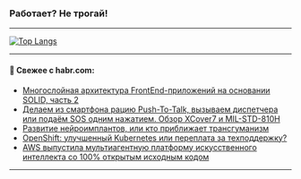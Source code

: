### Работает? Не трогай!

---
<!--
#### 🛠️ Technical stack:

![Java](https://img.shields.io/badge/Java-informational?logo=Oracle&style=flat&logoColor=white&color=FF4500)
![Kotlin](https://img.shields.io/badge/Kotlin-informational?logo=Kotlin&style=flat&logoColor=white&color=774D97)
![TS](https://img.shields.io/badge/TypeScript-informational?logo=typeScript&style=flat&logoColor=black&color=017acc)
![Python](https://img.shields.io/badge/Python-informational?logo=Python&style=flat&logoColor=black&color=ffdd54) <br>
![Spring](https://img.shields.io/badge/Spring-informational?logo=Spring&style=flat&logoColor=white&color=6DB33F) 
![SpringBoot](https://img.shields.io/badge/SpringBoot-informational?logo=SpringBoot&style=flat&logoColor=white&color=6DB33F)
![Nest](https://img.shields.io/badge/NestJS-informational?logo=NestJS&style=flat&logoColor=white&color=E0234E) 
![NodeJS](https://img.shields.io/badge/NodeJS-informational?logo=node.js&style=flat&logoColor=white&color=70A760)<br>
![PostgreSQL](https://img.shields.io/badge/PostgreSQL-informational?logo=PostgreSQL&style=flat&logoColor=white&color=DAA520)
![MongoDB](https://img.shields.io/badge/MongoDB-informational?logo=MongoDB&style=flat&logoColor=white&color=870000)
![Apache](https://img.shields.io/badge/Apache-informational?logo=apache&style=flat&logoColor=white&color=f74e28)

___ 
-->

<!--- #### 🛠️ : --->

[![Top Langs](https://github-readme-stats-82jvfl3w3-advtsettinggmailcoms-projects.vercel.app/api/top-langs/?username=zloylis&langs_count=10&hide_title=true&title_color=e6edf3&size_weight=0.5&count_weight=0.5&layout=compact&hide_progress=true&hide_border=true&theme=dracula)](https://github.com/zloylis)

<!---


####  :octocat:&nbsp;&nbsp; Статистика:

![GitHub stats](https://github-readme-stats-u2qms2cxw-advtsettinggmailcoms-projects.vercel.app/api?username=zloylis&show_icons=true&hide_border=true&theme=dracula&title_color=e6edf3&include_all_commits=true&count_private=true&hide_rank=false&hide_title=true&rank_icon=github)
-->
---

#### 💬 Свежее с habr.com:

<!-- BLOG-POST-LIST:START -->
- [Многослойная архитектура FrontEnd-приложений на основании SOLID, часть 2](https://habr.com/ru/companies/beeline_tech/articles/862558/?utm_source=habrahabr&utm_medium=rss&utm_campaign=862558)
- [Делаем из смартфона рацию Push-To-Talk, вызываем диспетчера или подаём SOS одним нажатием. Обзор XCover7 и MIL-STD-810H](https://habr.com/ru/companies/samsung/articles/862540/?utm_source=habrahabr&utm_medium=rss&utm_campaign=862540)
- [Развитие нейроимплантов, или кто приближает трансгуманизм](https://habr.com/ru/companies/redmadrobot/articles/862530/?utm_source=habrahabr&utm_medium=rss&utm_campaign=862530)
- [OpenShift: улучшенный Kubernetes или переплата за техподдержку?](https://habr.com/ru/companies/cdnnow/articles/862380/?utm_source=habrahabr&utm_medium=rss&utm_campaign=862380)
- [AWS выпустила мультиагентную платформу искусственного интеллекта со 100% открытым исходным кодом](https://habr.com/ru/articles/862484/?utm_source=habrahabr&utm_medium=rss&utm_campaign=862484)
<!-- BLOG-POST-LIST:END -->

---
